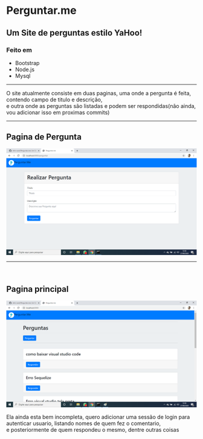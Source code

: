 <h1> Perguntar.me</h1>
<h2>Um Site de perguntas estilo YaHoo!</h2>
<h3>Feito em</h3>
<ul>
<li>Bootstrap</li>
<li>Node.js</li>
<li>Mysql</li>
</ul>
<hr>
<p>O site atualmente consiste em duas paginas, uma onde a pergunta é feita, contendo campo de titulo e descrição,<br>
e outra onde as perguntas são listadas e podem ser respondidas(não ainda, vou adicionar isso em proximas commits)</p>
<hr>

<h2>Pagina de Pergunta</h2>
<img src="readme/pergunta.png" alt="Pagina de Pergunta">
<br>
<hr>
<br>
<h2>Pagina principal</h2>
<img src="readme/principal.png" alt="Pagina principal">

<p>Ela ainda esta bem incompleta, quero adicionar uma sessão de login para autenticar usuario, listando nomes de quem fez o comentario,<br>
e posteriormente de quem respondeu o mesmo, dentre outras coisas</p>
